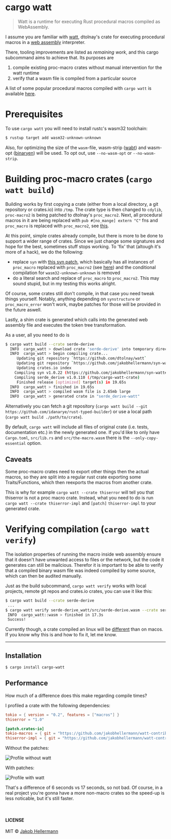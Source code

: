 # cargo watt

> Watt is a runtime for executing Rust procedural macros compiled as WebAssembly.

I assume you are familiar with [watt](https://github.com/dtolnay/watt/blob/master/README.md), dtolnay's crate for executing procedural macros in a [web assembly](https://webassembly.org/) interpreter.

There, tooling improvements are listed as _remaining work_, and this cargo subcommand aims to achieve that.
Its purposes are

1. compile existing proc-macro crates without manual intervention for the watt runtime
2. verify that a wasm file is compiled from a particular source

A list of some popular procedural macros compiled with `cargo watt` is available [here](https://github.com/jakobhellermann/watt-contrib).

# Prerequisites

To use `cargo watt` you will need to install rustc's wasm32 toolchain:
```sh
$ rustup target add wasm32-unknown-unknown
```
Also, for optimizing the size of the `wasm`-file, wasm-strip ([wabt](https://github.com/WebAssembly/wabt)) and wasm-opt ([binaryen](https://github.com/WebAssembly/binaryen)) will be used. To opt out, use `--no-wasm-opt` or `--no-wasm-strip`.

# Building proc-macro crates (`cargo watt build`)

Building works by first copying a crate (either from a local directory, a git repository or crates.io) into `/tmp`.
The crate type is then changed to `cdylib`, `proc-macro2` is being patched to dtolnay's `proc_macro2`.
Next, all procedural macros in it are being replaced with `pub #[no_mange] extern "C"` fns and `proc_macro` is replaced with `proc_macro2`, see [this](https://github.com/dtolnay/watt#getting-started).

At this point, simple crates already compile, but there is more to be done to support a wider range of crates. Since we just change some signatures and hope for the best, sometimes stuff stops working. To 'fix' that (altough it's more of a hack), we do the following:

- replace `syn` with [this syn patch](https://github.com/jakobhellermann/syn-watt), which basically has all instances of `proc_macro` replaced with `proc_macro2` (see [here](https://github.com/jakobhellermann/syn-watt/blob/master/tweak_syn.sh)) and the conditional compilation for `wasm32-unknown-unknown` is removed
- do a literal search and replace of `proc_macro` to `proc_macro2`. This may sound stupid, but in my testing this works alright.

Of course, some crates still don't compile, in that case you need tweak things yourself.
Notably, anything depending on `synstructure` or `proc_macro_error` won't work, maybe patches for those will be provided in the future aswell.

Lastly, a shim crate is generated which calls into the generated web assembly file and executes the token tree transformation.

As a user, all you need to do is

```sh
$ cargo watt build --crate serde-derive
  INFO  cargo_watt > download crate 'serde-derive' into temporary directory...
  INFO  cargo_watt > begin compiling crate...
     Updating git repository `https://github.com/dtolnay/watt`
     Updating git repository `https://github.com/jakobhellermann/syn-watt`
     Updating crates.io index
    Compiling syn v1.0.22 (https://github.com/jakobhellermann/syn-watt#0f0ace5e)
    Compiling serde_derive v1.0.110 (/tmp/cargo-watt-crate)
     Finished release [optimized] target(s) in 19.65s
  INFO  cargo_watt > finished in 19.65s
  INFO  cargo_watt > compiled wasm file is 2.65mb large
  INFO  cargo_watt > generated crate in "serde_derive-watt"
```

Alternatively you can fetch a git repository (`cargo watt build --git https://github.com/idanarye/rust-typed-builder`) or use a local path (`cargo watt build ./path/to/crate`).

By default, `cargo watt` will include all files of original crate (i.e. tests, documentation etc.) in the newly generated one.
If you'd like to only have `Cargo.toml`, `src/lib.rs` and `src/the-macro.wasm` there is the `--only-copy-essential` option.

## Caveats

Some proc-macro crates need to export other things then the actual macros, so they are split into a regular rust crate exporting some Traits/Functions, which then reexports the macros from another crate.

This is why for example `cargo watt --crate thiserror` will tell you that thiserror is not a proc macro crate. Instead, what you need to do is run `cargo watt --crate thiserror-impl` and `[patch]` `thiserror-impl` to your generated crate.

# Verifying compilation (`cargo watt verify`)

The isolation properties of running the macro inside web assembly ensure that it doesn't have unwanted access to files or the network, but the code it generates can still be mailcious.
Therefor it is important to be able to verify that a compiled binary wasm file was indeed compiled by some source, which can then be audited manually.

Just as the build subcommand, `cargo watt verify` works with local projects, remote git repos and crates.io crates, you can use it like this:

```sh
$ cargo watt build --crate serde-derive
 ...
$ cargo watt verify serde-derive_watt/src/serde-derive.wasm --crate serde-derive
 INFO  cargo_watt::wasm > finished in 17.3s
 Success!
```

Currently though, a crate compiled an linux will be [different](https://gist.github.com/jakobhellermann/da18d6f2da58414e0fd9c06ae708d2c1) than on macos.
If you know why this is and how to fix it, let me know.

---

## Installation

```sh
$ cargo install cargo-watt
```

## Performance

How much of a difference does this make regarding compile times?

I profiled a crate with the following dependencies:

```toml
tokio = { version = "0.2", features = ["macros"] }
thiserror = "1.0"

[patch.crates-io]
tokio-macros = { git = "https://github.com/jakobhellermann/watt-contrib" }
thiserror-impl = { git = "https://github.com/jakobhellermann/watt-contrib" }
```

Without the patches:

![Profile without watt](./assets/profile-without.png)

With patches:

![Profile with watt](./assets/profile-watt.png)

That's a difference of 6 seconds vs 17 seconds, so not bad.
Of course, in a real project you're gonna have a more non-macro crates so the speed-up is less noticable, but it's still faster.

<br>

#### LICENSE

MIT © [Jakob Hellermann](mailto:jakob.hellermann@protonmail.com)
